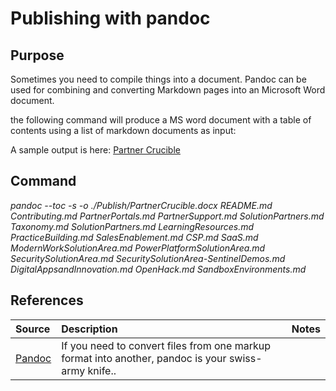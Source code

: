 # Publishing with pandoc

## Purpose

Sometimes you need to compile things into a document. Pandoc can be used for combining and converting Markdown pages into an Microsoft Word document.

the following command will produce a MS word document with a table of contents using a list of markdown documents as input:

A sample output is here: [Partner Crucible](./PartnerCrucible.docx)

## Command

*pandoc --toc -s -o ./Publish/PartnerCrucible.docx README.md Contributing.md PartnerPortals.md PartnerSupport.md SolutionPartners.md Taxonomy.md SolutionPartners.md LearningResources.md PracticeBuilding.md SalesEnablement.md CSP.md SaaS.md ModernWorkSolutionArea.md PowerPlatformSolutionArea.md SecuritySolutionArea.md SecuritySolutionArea-SentinelDemos.md DigitalAppsandInnovation.md OpenHack.md SandboxEnvironments.md*

## References


Source | Description | Notes
:----- | :-----  | :-----
[Pandoc](https://pandoc.org/) | If you need to convert files from one markup format into another, pandoc is your swiss-army knife..

